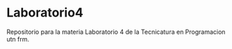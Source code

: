 # Laboratorio4
Repositorio para la materia Laboratorio 4 de la Tecnicatura en Programacion utn frm.
